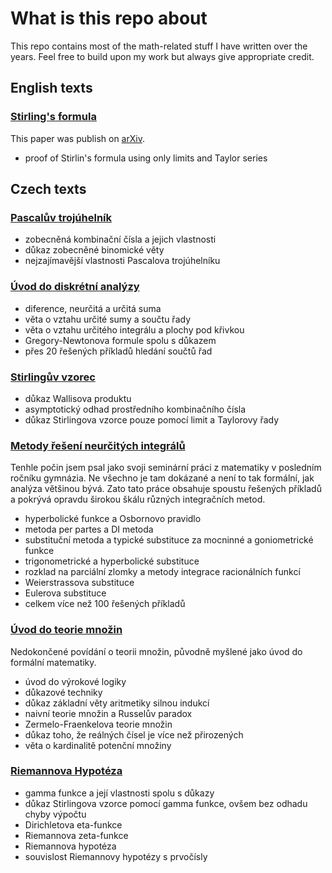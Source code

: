 # What is this repo about
This repo contains most of the math-related stuff I have written over the years. Feel free to build upon my work but always give appropriate credit. 

## English texts
### [Stirling's formula](An-Elementary-Proof-of-Stirling's-Formula-EN.pdf)
This paper was publish on [arXiv](https://arxiv.org/abs/2310.04872).
- proof of Stirlin's formula using only limits and Taylor series

## Czech texts

### [Pascalův trojúhelník](Pascals-Triangle.pdf)
- zobecněná kombinační čísla a jejich vlastnosti
- důkaz zobecněné binomické věty
- nejzajímavější vlastnosti Pascalova trojúhelníku

### [Úvod do diskrétní analýzy](Introduction-to-Finite-Calculus.pdf)
- diference, neurčitá a určitá suma
- věta o vztahu určité sumy a součtu řady
- věta o vztahu určitého integrálu a plochy pod křivkou
- Gregory-Newtonova formule spolu s důkazem
- přes 20 řešených příkladů hledání součtů řad

### [Stirlingův vzorec](An-Elementary-Proof-of-Stirling's-Formula.pdf)
- důkaz Wallisova produktu
- asymptotický odhad prostředního kombinačního čísla
- důkaz Stirlingova vzorce pouze pomocí limit a Taylorovy řady

### [Metody řešení neurčitých integrálů](Methods-for-Finding-Antiderivatives.pdf)
Tenhle počin jsem psal jako svoji seminární práci z matematiky v posledním ročníku gymnázia. Ne všechno je tam dokázané a není to tak formální, jak analýza většinou bývá. Zato tato práce obsahuje spoustu řešených příkladů a pokrývá opravdu širokou škálu různých integračních metod.
- hyperbolické funkce a Osbornovo pravidlo
- metoda per partes a DI metoda
- substituční metoda a typické substituce za mocninné a goniometrické funkce
- trigonometrické a hyperbolické substituce
- rozklad na parciální zlomky a metody integrace racionálních funkcí
- Weierstrassova substituce
- Eulerova substituce
- celkem více než 100 řešených příkladů 

### [Úvod do teorie množin](Introduction-To-Set-Theory.pdf)
Nedokončené povídání o teorii množin, původně myšlené jako úvod do formální matematiky.
- úvod do výrokové logiky
- důkazové techniky
- důkaz základní věty aritmetiky silnou indukcí
- naivní teorie množin a Russelův paradox
- Zermelo-Fraenkelova teorie množin
- důkaz toho, že reálných čísel je více než přirozených
- věta o kardinalitě potenční množiny

### [Riemannova Hypotéza](Riemann-Hypothesis-and-the-Gamma-Function.pdf)
- gamma funkce a její vlastnosti spolu s důkazy
- důkaz Stirlingova vzorce pomocí gamma funkce, ovšem bez odhadu chyby výpočtu
- Dirichletova eta-funkce
- Riemannova zeta-funkce
- Riemannova hypotéza
- souvislost Riemannovy hypotézy s prvočísly
